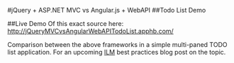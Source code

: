 #jQuery + ASP.NET MVC vs Angular.js + WebAPI
##Todo List Demo

##Live Demo
Of this exact source here: http://jQueryMVCvsAngularWebAPITodoList.apphb.com/

Comparison between the above frameworks in a simple multi-paned TODO list application. For an upcoming [ILM](http://ilmservice.com/) best practices blog post on the topic.